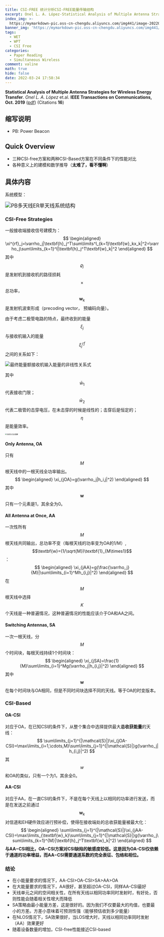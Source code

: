 ```yaml
---
title: CSI-FREE 统计分析CSI-FREE能量传输结构
excerpt: Onel L. A. López-Statistical Analysis of Multiple Antenna Strategies for Wireless Energy Transfer
index_img: >-
  https://mymarkdown-pic.oss-cn-chengdu.aliyuncs.com/img441/image-20220324170240238.png
banner_img: 'https://mymarkdown-pic.oss-cn-chengdu.aliyuncs.com/img441/1638523690670.jpg'
tags:
  - WET
  - WPT
  - CSI Free
categories:
  - Paper Reading
  - Simultaneous Wireless 
comment: valine
math: true
hide: false
date: 2022-03-24 17:58:34
---
```


**Statistical Analysis of Multiple Antenna Strategies for Wireless Energy Transfer**.  *Onel L. A. López* et.al.  **IEEE Transactions on Communications, Oct.  2019**  ([pdf](https://ieeexplore.ieee.org/document/8760520))  (Citations **16**)

## 缩写说明

- PB: Power Beacon

## Quick Overview

- 三种CSI-free方案和两种CSI-Based方案在不同条件下的性能对比
- 各种意义上的建模和数学推导（**太难了，看不懂啊**）

## 具体内容

系统模型：

<img src="https://mymarkdown-pic.oss-cn-chengdu.aliyuncs.com/img441/image-20220324170240238.png" alt="PB多天线ER单天线系统结构" style="zoom: 120%;" />

### CSI-Free Strategies

一般接收端接收信号建模为：
$$
\begin{aligned}
\xi^{rf}_j=\varrho_j|\textbf{h}_j^T\sum\limits^l_{k=1}\textbf{w}_kx_k|^2=\varrho_j\sum\limits_{k=1}^l|\textbf{h}_j^T\textbf{w}_k|^2
\end{aligned}
$$
其中$$\varrho_j$$是发射机到接收机的路径损耗$$\times$$总功率，$$\textbf{w}_k$$是发射机波束形成（precoding vector， 预编码向量）。

由于考虑二极管电路的特点，最终收到的能量$$\xi_j$$与接收机输入的能量$$\xi_j^{rf}$$之间的关系如下：

![最终能量额接收机输入能量的非线性关系式](https://mymarkdown-pic.oss-cn-chengdu.aliyuncs.com/img441/image-20220324173153144.png)

其中$$\bar{w}_1$$代表接收门限；$$\bar{w}_2$$代表二极管的击穿电压，在未击穿的时候是线性的；击穿后是恒定的；$$\eta$$是能量效率。

<img src="https://mymarkdown-pic.oss-cn-chengdu.aliyuncs.com/img441/image-20220324173429153.png" alt="非线性关系式图解" style="zoom: 33%;" />



#### Only Antenna, OA

只有$$M$$根天线中的一根天线全功率输出。
$$
\begin{aligned}
\xi_{jOA}=g(\varrho_j|h_i,j|^2)
\end{aligned}
$$
其中$$\textbf{w}$$只有一个元素是1，其余全为0。

#### All Antenna at Once, AA

 一次性所有$$M$$根天线共同输出，总功率不变（每根天线的功率变为OA的1/M）,$$\textbf{w}=(1/\sqrt{M})\textbf{1}_{M\times1}$$：
$$
\begin{aligned}
\xi_{jAA}=g(\frac{\varrho_j}{M}|\sum\limits_{i=1}^Mh_{i,j}|^2)
\end{aligned}
$$
在$$M$$根天线中选择$$K$$个天线是一种普遍情况，这种普遍情况的性能应该介于OA和AA之间。

#### Switching Antennas, SA

 一次一根天线，分$$M$$个时间块，每根天线持续1个时间块：
$$
\begin{aligned}
\xi_{jSA}=\frac{1}{M}\sum\limits_{i=1}^Mg(\varrho_j|h_{i,j}|^2)
\end{aligned}
$$
其中$$\textbf{w}$$在每个时间块与OA相同，但是不同时间块选择不同的天线。等于OA的时变版本。

### CSI-Based

#### OA-CSI

对应于OA，在已知CSI的条件下，从整个集合中选择提供最大**总收获能量**的天线：
$$
\sum\limits_{j=1}^{|\mathcal{S}|}\xi_{jOA-CSI}=\max\limits_{i=1,\cdots,M}\sum\limits_{j=1}^{|\mathcal{S}|}g(\varrho_j|h_{i,j}|^2)
$$
其$$w$$和OA的类似，只有一个为1，其余全0。



#### AA-CSI

对应于AA，在一直CSI的条件下，不是在每个天线上以相同的功率进行发送，而是在发送之前通过$$\textbf{w}_k$$对信道和EH硬件效应进行预补偿，使得在接收端处的总收获能量被最大化：
$$
\begin{aligned}
\sum\limits_{j=1}^{|\mathcal{S}|}\xi_{jAA-CSI}=\max\limits_{\textbf{w}_k}\sum\limits_{j=1}^{|\mathcal{S}|}g(\varrho_j\sum\limits_{k=1}^{M}|\textbf{h}_j^T\textbf{w}_k|^2)
\end{aligned}
$$
**与AA−CSI相比，OA−CSI方案对CSI缺陷的敏感度较低。这是因为OA-CSI仅依赖于通道的功率增益，而AA−CSI需要通道系数的完全表征、包络和相位。**

### 结论

- 在小能量要求的情况下，AA-CSI>OA-CSI>SA>AA>OA
- 在大能量要求的情况下，AA很好，甚至超过OA-CSI，同样AA-CSI最好
- 天线单元之间的空间相关性，在所有天线以相同功率同时发射时，有好处，否则性能会随着相关性增大而降低
- SA策略由最小能量方差，这是很好的。因为我们不仅要最大的均值，也要最小的方差。方差小意味着可预测性强（能够预估收到多少能量）
- 在NLOS情况下，SA效果很好，当LOS增大时，天线以相同功率同时发射（AA）效果更好
- 随着设备数量的增加，CSI-free性能接近CSI-based





